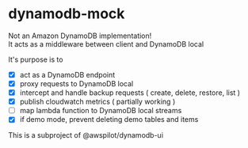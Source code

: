 # dynamodb-mock

Not an Amazon DynamoDB implementation!  
It acts as a middleware between client and DynamoDB local  

It's purpose is to

 - [x] act as a DynamoDB endpoint
 - [x] proxy requests to DynamoDB local
 - [x] intercept and handle backup requests ( create, delete, restore, list )
 - [x] publish cloudwatch metrics ( partially working )
 - [ ] map lambda function to DynamoDB local streams
 - [x] if demo mode, prevent deleting demo tables and items

This is a subproject of @awspilot/dynamodb-ui

